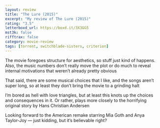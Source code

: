 ```yaml
---
layout: review
title: "The Lure (2015)"
excerpt: "My review of The Lure (2015)"
rating: "3.5"
letterboxd_url: https://boxd.it/3X3GG5
mst3k: false
rifftrax: false
category: movie-review
tags: [torrent, switchblade-sisters, criterion]
---
```


The movie foregoes structure for aesthetics, so stuff just kind of happens. Also, the music numbers don’t really move the plot or do much to reveal internal motivations that weren’t already pretty obvious

That said, there are some musical choices that I like, and the songs aren’t super long, so at least they don’t bring the movie to a grinding halt

I’m bored as hell with love triangles, but at least this knots up the choices and consequences in it. Or rather, plays more closely to the horrifying original story by Hans Christian Andersen

Looking forward to the American remake starring Mia Goth and Anya Taylor-Joy — just kidding, but it’s believable right?
